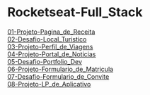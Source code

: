 # Rocketseat-Full_Stack

<a href="https://thalesamaral.github.io/Rocketseat-Full_Stack/01-Projeto-Pagina_de_Receita/index.html"> 01-Projeto-Pagina_de_Receita </a> <br>
<a href="https://thalesamaral.github.io/Rocketseat-Full_Stack/02-Desafio-Local_Turistico/index.html"> 02-Desafio-Local_Turistico </a> <br>
<a href="https://thalesamaral.github.io/Rocketseat-Full_Stack/03-Projeto-Perfil_de_Viagens/index.html"> 03-Projeto-Perfil_de_Viagens </a> <br>
<a href="https://thalesamaral.github.io/Rocketseat-Full_Stack/04-Projeto-Portal_de_Noticias/index.html"> 04-Projeto-Portal_de_Noticias </a> <br>
<a href="https://thalesamaral.github.io/Rocketseat-Full_Stack/05-Desafio-Portfolio_Dev/index.html"> 05-Desafio-Portfolio_Dev </a> <br>
<a href="https://thalesamaral.github.io/Rocketseat-Full_Stack/06-Projeto-Formulario_de_Matricula/index.html"> 06-Projeto-Formulario_de_Matricula </a> <br>
<a href="https://thalesamaral.github.io/Rocketseat-Full_Stack/07-Desafio-Formulario_de_Convite/index.html"> 07-Desafio-Formulario_de_Convite </a> <br>
<a href="https://thalesamaral.github.io/Rocketseat-Full_Stack/08-Projeto-LP_de_Aplicativo"> 08-Projeto-LP_de_Aplicativo </a>
